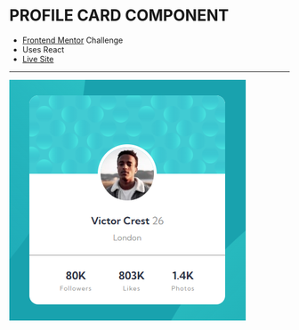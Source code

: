 # PROFILE CARD COMPONENT
- [Frontend Mentor](https://www.frontendmentor.io/) Challenge
- Uses React
- [Live Site](https://dancing-cassata-69eadd.netlify.app/)
---
![screenshot](image.png)